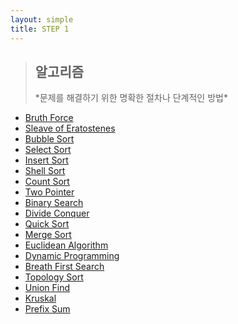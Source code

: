 ```yaml
---
layout: simple
title: STEP 1
---
```


> <h2>알고리즘</h2>
> *문제를 해결하기 위한 명확한 절차나 단계적인 방법*


- [Bruth Force](/Algorithm/title/Algorithm/Content/BruthForce/BruthForce)
- [Sleave of Eratostenes](/Algorithm/title/Algorithm/Content/SleaveofEratostenes/SleaveofEratostenes)
- [Bubble Sort](/Algorithm/title/Algorithm/Content/BubbleSort/BubbleSort)
- [Select Sort](/Algorithm/title/Algorithm/Content/SelectSort/SelectSort)
- [Insert Sort](/Algorithm/title/Algorithm/Content/InsertSort/InsertSort)
- [Shell Sort](/Algorithm/title/Algorithm/Content/ShellSort/ShellSort)
- [Count Sort](/Algorithm/title/Algorithm/Content/CountSort/CountSort)
- [Two Pointer](/Algorithm/title/Algorithm/Content/TwoPointer/TwoPointer)
- [Binary Search](/Algorithm/title/Algorithm/Content/BinarySearch/BinarySearch)
- [Divide Conquer](/Algorithm/title/Algorithm/Content/DivideConquer/DivideConquer)
- [Quick Sort](/Algorithm/title/Algorithm/Content/QuickSort/QuickSort)
- [Merge Sort](/Algorithm/title/Algorithm/Content/MergeSort/MergeSort)
- [Euclidean Algorithm](/Algorithm/title/Algorithm/Content/EuclideanAlgorithm/EuclideanAlgorithm)
- [Dynamic Programming](/Algorithm/title/Algorithm/Content/DynamicProgramming/DynamicProgramming)
- [Breath First Search](/Algorithm/title/Algorithm/Content/BreathFirstSearch/BreathFirstSearch)
- [Topology Sort](/Algorithm/title/Algorithm/Content/TopologySort/TopologySort)
- [Union Find](/Algorithm/title/Algorithm/Content/UnionFind/UnionFind)
- [Kruskal](/Algorithm/title/Algorithm/Content/Kruskal/Kruskal)
- [Prefix Sum](/Algorithm/title/Algorithm/Content/PrefixSum/PrefixSum)